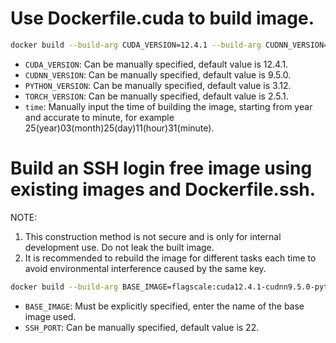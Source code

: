 # Use Dockerfile.cuda to build image.

```bash
docker build --build-arg CUDA_VERSION=12.4.1 --build-arg CUDNN_VERSION=9.5.0 --build-arg PYTHON_VERSION=3.12 --build-arg TORCH_VERSION=2.5.1 -f Dockerfile.cuda -t flagscale:cuda12.4.1-python3.12-torch2.5.1-time2503251131 .
```

* `CUDA_VERSION`: Can be manually specified, default value is 12.4.1.
* `CUDNN_VERSION`: Can be manually specified, default value is 9.5.0.
* `PYTHON_VERSION`: Can be manually specified, default value is 3.12.
* `TORCH_VERSION`: Can be manually specified, default value is 2.5.1.
* `time`: Manually input the time of building the image, starting from year and accurate to minute, for example 25(year)03(month)25(day)11(hour)31(minute).

# Build an SSH login free image using existing images and Dockerfile.ssh.
NOTE:
   1. This construction method is not secure and is only for internal development use. Do not leak the built image.
   2. It is recommended to rebuild the image for different tasks each time to avoid environmental interference caused by the same key.

```bash
docker build --build-arg BASE_IMAGE=flagscale:cuda12.4.1-cudnn9.5.0-python3.12-torch2.5.1-time2503251131 --build-arg SSH_PORT=22 -f Dockerfile.ssh -t flagscale:cuda12.4.1-cudnn9.5.0-python3.12-torch2.5.1-time2503251131-ssh .
```

* `BASE_IMAGE`: Must be explicitly specified, enter the name of the base image used.
* `SSH_PORT`: Can be manually specified, default value is 22.
